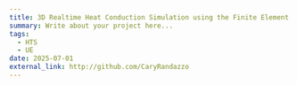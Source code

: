 ```yaml
---
title: 3D Realtime Heat Conduction Simulation using the Finite Element Method in Unreal Engine
summary: Write about your project here...
tags:
  - HTS
  - UE
date: 2025-07-01
external_link: http://github.com/CaryRandazzo
---
```

